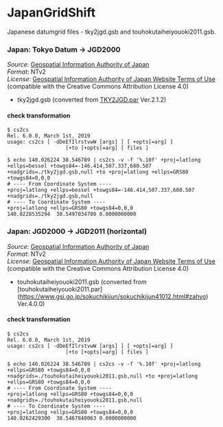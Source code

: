 # JapanGridShift

Japanese datumgrid files - tky2jgd.gsb and touhokutaiheiyouoki2011.gsb.

### Japan: Tokyo Datum -> JGD2000

*Source*: [Geospatial Information Authority of Japan](https://www.gsi.go.jp/sokuchikijun/tky2jgd_download.html)  
*Format*: NTv2  
*License*: [Geospatial Information Authority of Japan Website Terms of Use](https://www.gsi.go.jp/ENGLISH/page_e30286.html) (compatible with the Creative Commons Attribution License 4.0)  

* tky2jgd.gsb (converted from [TKY2JGD.par](https://www.gsi.go.jp/sokuchikijun/tky2jgd_download.html) Ver.2.1.2)

#### check transformation

```
$ cs2cs
Rel. 6.0.0, March 1st, 2019
usage: cs2cs [ -dDeEfIlrstvwW [args] ] [ +opts[=arg] ]
                   [+to [+opts[=arg] [ files ]

$ echo 140.026224 38.546789 | cs2cs -v -f '%.10f' +proj=latlong +ellps=bessel +towgs84=-146.414,507.337,680.507 +nadgrids=./tky2jgd.gsb,null +to +proj=latlong +ellps=GRS80 +towgs84=0,0,0
# ---- From Coordinate System ----
+proj=latlong +ellps=bessel +towgs84=-146.414,507.337,680.507 +nadgrids=./tky2jgd.gsb,null
# ---- To Coordinate System ----
+proj=latlong +ellps=GRS80 +towgs84=0,0,0
140.0228535294	38.5497034780 0.0000000000
```



### Japan: JGD2000 -> JGD2011 (horizontal)

*Source*: [Geospatial Information Authority of Japan](https://www.gsi.go.jp/sokuchikijun/sokuchikijun41012.html#zahyo)  
*Format*: NTv2  
*License*: [Geospatial Information Authority of Japan Website Terms of Use](https://www.gsi.go.jp/ENGLISH/page_e30286.html) (compatible with the Creative Commons Attribution License 4.0)  

* touhokutaiheiyouoki2011.gsb (converted from [touhokutaiheiyouoki2011.par] (https://www.gsi.go.jp/sokuchikijun/sokuchikijun41012.html#zahyo) Ver.4.0.0)

#### check transformation

```
$ cs2cs
Rel. 6.0.0, March 1st, 2019
usage: cs2cs [ -dDeEfIlrstvwW [args] ] [ +opts[=arg] ]
                   [+to [+opts[=arg] [ files ]

$ echo 140.026224 38.546789 | cs2cs -v -f '%.10f' +proj=latlong +ellps=GRS80 +towgs84=0,0,0 +nadgrids=./touhokutaiheiyouoki2011.gsb,null +to +proj=latlong +ellps=GRS80 +towgs84=0,0,0
# ---- From Coordinate System ----
+proj=latlong +ellps=GRS80 +towgs84=0,0,0 +nadgrids=./touhokutaiheiyouoki2011.gsb,null
# ---- To Coordinate System ----
+proj=latlong +ellps=GRS80 +towgs84=0,0,0
140.0262429300	38.5467840063 0.0000000000
```
